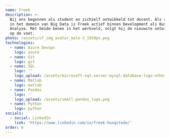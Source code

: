 ```yaml
---
name: Freek
description: >-
  Bij ons begonnen als student en zichzelf ontwikkeld tot docent. Als specialist
  in het domein van Big Data is Freek actief binnen Development als Business
  Analyse. Met beide benen in het werkveld, volgt hij de nieuwste ontwikkelingen
  op de voet.
photo: /assets/cf_img_avatar_male-3_1920px.png
technologies:
  - name: Azure Devops
    logo: azure
  - name: Git
    logo: git
  - name: SQL
    logo: ''
    logo_upload: /assets/microsoft-sql-server-mysql-database-logo-others-small.png
  - name: Matlab
    logo: matlab
  - name: Pandas
    logo: ''
    logo_upload: /assets/small-pandas_logo.png
  - name: Python
    logo: python
socials:
  - social: LinkedIn
    link: 'https://www.linkedin.com/in/freek-hoogstede/'
order: 6
---
```





